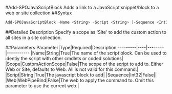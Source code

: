 #Add-SPOJavaScriptBlock
Adds a link to a JavaScript snippet/block to a web or site collection
##Syntax
```powershell
Add-SPOJavaScriptBlock -Name <String> -Script <String> [-Sequence <Int32>] [-Scope <CustomActionScope>] [-Web <WebPipeBind>]
```


##Detailed Description
Specify a scope as 'Site' to add the custom action to all sites in a site collection.

##Parameters
Parameter|Type|Required|Description
---------|----|--------|-----------
|Name|String|True|The name of the script block. Can be used to identiy the script with other cmdlets or coded solutions|
|Scope|CustomActionScope|False|The scope of the script to add to. Either Web or Site, defaults to Web. All is not valid for this command.|
|Script|String|True|The javascript block to add|
|Sequence|Int32|False||
|Web|WebPipeBind|False|The web to apply the command to. Omit this parameter to use the current web.|
